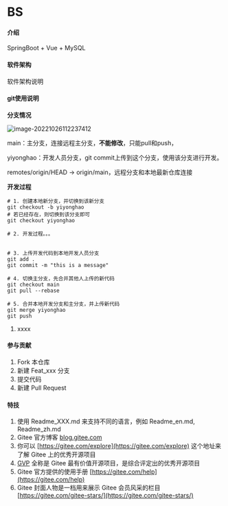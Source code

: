 # BS

#### 介绍
SpringBoot + Vue + MySQL

#### 软件架构
软件架构说明



#### git使用说明

**分支情况**

![image-20221026112237412](C:\Users\yiyonghao\AppData\Roaming\Typora\typora-user-images\image-20221026112237412.png)

main：主分支，连接远程主分支，**不能修改**，只能pull和push，

yiyonghao：开发人员分支，git commit上传到这个分支，使用该分支进行开发。

remotes/origin/HEAD -> origin/main，远程分支和本地最新仓库连接


**开发过程**

```shell
# 1. 创建本地新分支，并切换到该新分支
git checkout -b yiyonghao
# 若已经存在，则切换到该分支即可
git checkout yiyonghao

# 2. 开发过程。。。


# 3. 上传开发代码到本地开发人员分支
git add .
git commit -m "this is a message"

# 4. 切换主分支，先合并其他人上传的新代码
git checkout main
git pull --rebase

# 5. 合并本地开发分支和主分支，并上传新代码
git merge yiyonghao
git push
```


1.  xxxx


#### 参与贡献

1.  Fork 本仓库
2.  新建 Feat_xxx 分支
3.  提交代码
4.  新建 Pull Request


#### 特技

1.  使用 Readme\_XXX.md 来支持不同的语言，例如 Readme\_en.md, Readme\_zh.md
2.  Gitee 官方博客 [blog.gitee.com](https://blog.gitee.com)
3.  你可以 [https://gitee.com/explore](https://gitee.com/explore) 这个地址来了解 Gitee 上的优秀开源项目
4.  [GVP](https://gitee.com/gvp) 全称是 Gitee 最有价值开源项目，是综合评定出的优秀开源项目
5.  Gitee 官方提供的使用手册 [https://gitee.com/help](https://gitee.com/help)
6.  Gitee 封面人物是一档用来展示 Gitee 会员风采的栏目 [https://gitee.com/gitee-stars/](https://gitee.com/gitee-stars/)
